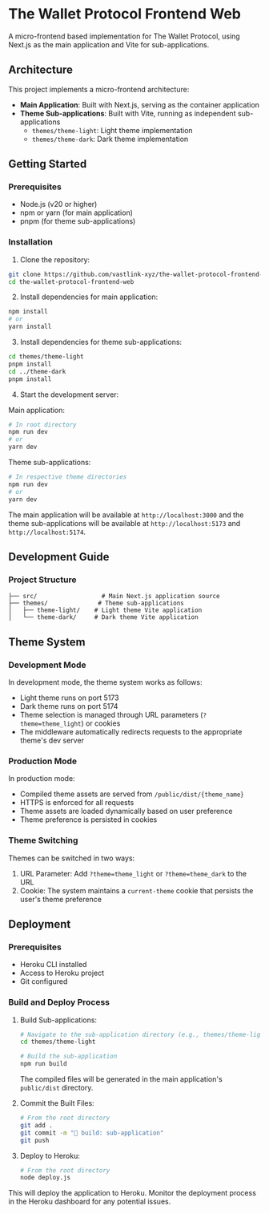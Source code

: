# The Wallet Protocol Frontend Web

A micro-frontend based implementation for The Wallet Protocol, using Next.js as the main application and Vite for sub-applications.

## Architecture

This project implements a micro-frontend architecture:

- **Main Application**: Built with Next.js, serving as the container application
- **Theme Sub-applications**: Built with Vite, running as independent sub-applications
  - `themes/theme-light`: Light theme implementation
  - `themes/theme-dark`: Dark theme implementation

## Getting Started

### Prerequisites

- Node.js (v20 or higher)
- npm or yarn (for main application)
- pnpm (for theme sub-applications)

### Installation

1. Clone the repository:
```bash
git clone https://github.com/vastlink-xyz/the-wallet-protocol-frontend-web.git
cd the-wallet-protocol-frontend-web
```

2. Install dependencies for main application:
```bash
npm install
# or
yarn install
```

3. Install dependencies for theme sub-applications:
```bash
cd themes/theme-light
pnpm install
cd ../theme-dark
pnpm install
```

4. Start the development server:

Main application:
```bash
# In root directory
npm run dev
# or
yarn dev
```

Theme sub-applications:
```bash
# In respective theme directories
npm run dev
# or
yarn dev
```

The main application will be available at `http://localhost:3000` and the theme sub-applications will be available at `http://localhost:5173` and `http://localhost:5174`.

## Development Guide

### Project Structure

```
├── src/                  # Main Next.js application source
├── themes/              # Theme sub-applications
│   ├── theme-light/    # Light theme Vite application
│   └── theme-dark/     # Dark theme Vite application
```

## Theme System

### Development Mode
In development mode, the theme system works as follows:
- Light theme runs on port 5173
- Dark theme runs on port 5174
- Theme selection is managed through URL parameters (`?theme=theme_light`) or cookies
- The middleware automatically redirects requests to the appropriate theme's dev server

### Production Mode
In production mode:
- Compiled theme assets are served from `/public/dist/{theme_name}`
- HTTPS is enforced for all requests
- Theme assets are loaded dynamically based on user preference
- Theme preference is persisted in cookies

### Theme Switching
Themes can be switched in two ways:
1. URL Parameter: Add `?theme=theme_light` or `?theme=theme_dark` to the URL
2. Cookie: The system maintains a `current-theme` cookie that persists the user's theme preference

## Deployment

### Prerequisites
- Heroku CLI installed
- Access to Heroku project
- Git configured

### Build and Deploy Process

1. Build Sub-applications:
   ```bash
   # Navigate to the sub-application directory (e.g., themes/theme-light)
   cd themes/theme-light
   
   # Build the sub-application
   npm run build
   ```
   The compiled files will be generated in the main application's `public/dist` directory.

2. Commit the Built Files:
   ```bash
   # From the root directory
   git add .
   git commit -m "🔧 build: sub-application"
   git push
   ```

3. Deploy to Heroku:
   ```bash
   # From the root directory
   node deploy.js
   ```

This will deploy the application to Heroku. Monitor the deployment process in the Heroku dashboard for any potential issues.
